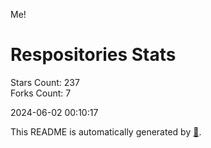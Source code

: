 Me!

# Respositories Stats
Stars Count: 237  
Forks Count: 7

2024-06-02 00:10:17  

This README is automatically generated by [🐰](https://github.com/rnitta/rnitta).
